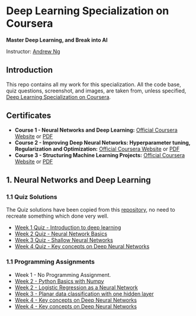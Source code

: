 # Deep Learning Specialization on Coursera

**Master Deep Learning, and Break into AI**

Instructor: [Andrew Ng](http://www.andrewng.org/)

## Introduction

This repo contains all my work for this specialization. All the code base, quiz questions, screenshot, and images, are taken from, unless specified, [Deep Learning Specialization on Coursera](https://www.coursera.org/specializations/deep-learning).

## Certificates

 - **Course 1 - Neural Networks and Deep Learning:** [Official Coursera Website](https://www.coursera.org/account/accomplishments/records/64AXM9TMUKN9) or [PDF](Certificates/Coursera%20-%20Course%201%20-%20Neural%20Networks%20and%20Deep%20Learning%20-%2064AXM9TMUKN9.pdf)
 - **Course 2 - Improving Deep Neural Networks: Hyperparameter tuning, Regularization and Optimization:** [Official Coursera Website](https://www.coursera.org/account/accomplishments/records/64AXM9TMUKN9) or [PDF](Certificates/Coursera%20-%20Course%201%20-%20Neural%20Networks%20and%20Deep%20Learning%20-%2064AXM9TMUKN9.pdf)
 - **Course 3 - Structuring Machine Learning Projects:** [Official Coursera Website](https://www.coursera.org/account/accomplishments/records/ZGAJC5SM3ZLR) or [PDF](Certificates/Coursera%20-%20Course%203%20-%20Structuring%20Machine%20Learning%20Projects%20-%20WPKK3TFZ9778.pdf)

## 1. Neural Networks and Deep Learning

### 1.1 Quiz Solutions

The Quiz solutions have been copied from this [repository](https://github.com/Kulbear/deep-learning-coursera), no need to recreate something which done very well.

- [Week 1 Quiz - Introduction to deep learning](1.%20Neural%20Networks%20and%20Deep%20Learning/Week%201%20-%20Introduction%20to%20deep%20learning/Week%201%20Quiz%20-%20Introduction%20to%20deep%20learning.md)
- [Week 2 Quiz - Neural Network Basics](1.%20Neural%20Networks%20and%20Deep%20Learning/Week%202%20-%20Neural%20Networks%20Basics/Week%202%20Quiz%20-%20Neural%20Network%20Basics.md)
- [Week 3 Quiz - Shallow Neural Networks](1.%20Neural%20Networks%20and%20Deep%20Learning/Week%203%20-%20Shallow%20neural%20networks/Week%203%20Quiz%20-%20Shallow%20Neural%20Networks.md)
- [Week 4 Quiz - Key concepts on Deep Neural Networks](1.%20Neural%20Networks%20and%20Deep%20Learning/Week%204%20-%20Deep%20Neural%20Networks/Week%204%20Quiz%20-%20Key%20concepts%20on%20Deep%20Neural%20Networks.md)

### 1.1 Programming Assignments
- Week 1 - No Programming Assignment.
- [Week 2 - Python Basics with Numpy](1.%20Neural%20Networks%20and%20Deep%20Learning/Week%202%20-%20Neural%20Networks%20Basics/Python%20Basics%20with%20Numpy/)
- [Week 2 - Logistic Regression as a Neural Network](1.%20Neural%20Networks%20and%20Deep%20Learning/Week%202%20-%20Neural%20Networks%20Basics/Logistic%20Regression%20as%20a%20Neural%20Network/)
- [Week 3 - Planar data classification with one hidden layer](1.%20Neural%20Networks%20and%20Deep%20Learning/Week%203%20-%20Shallow%20neural%20networks/Planar%20data%20classification%20with%20one%20hidden%20layer/)
- [Week 4 - Key concepts on Deep Neural Networks](1.%20Neural%20Networks%20and%20Deep%20Learning/Week%204%20-%20Deep%20Neural%20Networks/Building%20your%20Deep%20Neural%20Network%20-%20Step%20by%20Step/)
- [Week 4 - Key concepts on Deep Neural Networks](1.%20Neural%20Networks%20and%20Deep%20Learning/Week%204%20-%20Deep%20Neural%20Networks/Deep%20Neural%20Network%20Application%20-%20Image%20Classification/)
